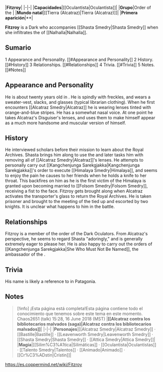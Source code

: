|**Fitzroy**|
|-|-|
|**Capacidades**|[[Oculantista\|Oculantista]]|
|**Grupo**|Order of the |
|**Mundo natal**|[[Tierra (Alcatraz)\|Tierra (Alcatraz)]]|
|**Primera aparición**|**|

**Fitzroy** is a Dark  who accompanies [[Shasta Smedry\|Shasta Smedry]] when she infiltrates the  of [[Nalhalla\|Nalhalla]].

## Sumario

1 Appearance and Personality. [[#Appearance and Personality]] 
2 History. [[#History]] 
3 Relationships. [[#Relationships]] 
4 Trivia. [[#Trivia]] 
5 Notes. [[#Notes]] 


## Appearance and Personality
He is about twenty years old in . He is spindly with freckles, and wears a sweater-vest, slacks, and glasses (typical librarian clothing). When he first encounters [[Alcatraz Smedry\|Alcatraz]] he is wearing lenses tinted with orange-and-blue stripes. He has a somewhat nasal voice.
At one point he takes Alcatraz's Disguiser's lenses, and uses them to make himself appear as a much more handsome and muscular version of himself.

## History
He interviewed scholars before their mission to learn about the Royal Archives. Shasta brings him along to use the  and later tasks him with removing all of [[Alcatraz Smedry\|Alcatraz]]'s lenses.
He attempts to personally carry out [[Kangchenjunga Sarekgjakka\|Kangchenjunga Sarekgjakka]]'s order to execute [[Himalaya Smedry\|Himalaya]], and seems to enjoy the pain he causes to her friends when he holds a knife to her throat. This backfires on him as he is the first victim of the  Himalaya is granted upon becoming married to [[Folsom Smedry\|Folsom Smedry]], receiving a fist to the face.
Fitzroy gets brought along when Alcatraz activates the transporter's glass to return the Royal Archives. He is taken prisoner and brought to the meeting of the  tied up and escorted by two knights. It is unclear what happens to him in the battle.

## Relationships
Fitzroy is a member of the order of the Dark Oculators. From Alcatraz's perspective, he seems to regard Shasta "adoringly," and is generally extremely eager to please her. He is also happy to carry out the orders of [[Kangchenjunga Sarekgjakka\|She Who Must Not Be Named]], the ambassador of the .

## Trivia
His name is likely a reference to  in Patagonia.

## Notes

> [!info] ¡Esta página está completa!Esta página contiene todo el conocimiento que tenemos sobre este tema en este momento.
Chaos2651 (talk) 15:28, 16 June 2018 (MST)
|**[[Alcatraz contra los bibliotecarios malvados (saga)\|Alcatraz contra los bibliotecarios malvados]]**|
|-|-|
|**Personajes**|[[Alcatraz Smedry\|Alcatraz Smedry]] · [[Bastille\|Bastille]] · [[Leavenworth Smedry\|Leavenworth Smedry]] · [[Shasta Smedry\|Shasta Smedry]] · [[Attica Smedry\|Attica Smedry]]|
|**Magia**|[[Silim%C3%A1tica\|Silimáticas]] · [[Oculantista\|Oculantistas]] · [[Talento Smedry\|Talentos]] · [[Animado\|Animado]] · [[Cr%C3%ADstin\|Crístin]]|



https://es.coppermind.net/wiki/Fitzroy